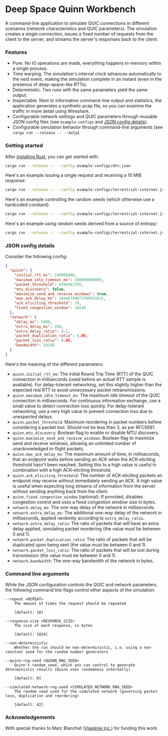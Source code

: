 Deep Space Quinn Workbench
==========================

A command-line application to simulate QUIC connections in different scenarios (network
characteristics and QUIC parameters). The simulation creates a single connection, issues a fixed
number of requests from the client to the server, and streams the server's responses back to the
client.

### Features

- Pure. No IO operations are made, everything happens in-memory within a single process.
- Time warping. The simulation's internal clock advances automatically to the next event, making the
  simulation complete in an instant (even in the presence of deep-space-like RTTs).
- Deterministic. Two runs with the same parameters yield the same output.
- Inspectable. Next to informative command-line output and statistics, the application generates a
  synthetic pcap file, so you can examine the traffic in more detail using Wireshark.
- Configurable network settings and QUIC parameters through reusable JSON config files (see
  `example-configs` and [JSON config details](#json-config-details)).
- Configurable simulation behavior through command-line arguments (see `cargo run --release --
  --help`).

### Getting started

After [installing Rust](https://rustup.rs/), you can get started with:

```bash
cargo run --release -- --config example-configs/dtn.json
```

Here's an example issuing a single request and receiving a 10 MiB response:

```bash
cargo run --release -- --config example-configs/terrestrial-internet.json --repeat 1 --response-size 10485760
```

Here's an example controlling the random seeds (which otherwise use a hardcoded constant):

```bash
cargo run --release -- --config example-configs/terrestrial-internet.json --quinn-rng-seed 1234 --simulated-network-rng-seed 1337
```

Here's an example using random seeds derived from a source of entropy:

```bash
cargo run --release -- --config example-configs/terrestrial-internet.json --non-deterministic
```

### JSON config details

Consider the following config:

```json
{
  "quinn": {
    "initial_rtt_ms": 100000000,
    "maximum_idle_timeout_ms": 100000000000,
    "packet_threshold": 4294967295,
    "mtu_discovery": false,
    "maximize_send_and_receive_windows": true,
    "max_ack_delay_ms": 18446744073709551615,
    "ack_eliciting_threshold": 10,
    "fixed_congestion_window": 10240
  },
  "network": {
    "delay_ms": 5000,
    "extra_delay_ms": 200,
    "extra_delay_ratio": 0.1,
    "packet_duplication_ratio": 0.05,
    "packet_loss_ratio": 0.05,
    "bandwidth": 10240
  }
}
```

Here's the meaning of the different parameters:

- `quinn.initial_rtt_ms`: The initial Round Trip Time (RTT) of the QUIC connection in milliseconds
  (used before an actual RTT sample is available). For delay-tolerant networking, set this slightly
  higher than the expected real RTT to avoid unnecessary packet retransmissions.
- `quinn.maximum_idle_timeout_ms`: The maximum idle timeout of the QUIC connection in milliseconds.
  For continuous information exchange, use a small value to detect connection loss quickly. For
  delay-tolerant networking, use a very high value to prevent connection loss due to unexpected
  delays.
- `quinn.packet_threshold`: Maximum reordering in packet numbers before considering a packet lost.
  Should not be less than 3, as per RFC5681.
- `quinn.mtu_discovery`: Boolean flag to enable or disable MTU discovery.
- `quinn.maximize_send_and_receive_windows`: Boolean flag to maximize send and receive windows,
  allowing an unlimited number of unacknowledged in-flight packets.
- `quinn.max_ack_delay_ms`: The maximum amount of time, in milliseconds, that an endpoint waits
  before sending an ACK when the ACK-eliciting threshold hasn't been reached. Setting this to a high
  value is useful in combination with a high ACK-eliciting threshold.
- `quinn.ack_eliciting_threshold`: The number of ACK-eliciting packets an endpoint may receive
  without immediately sending an ACK. A high value is useful when expecting long streams of
  information from the server without sending anything back from the client.
- `quinn.fixed_congestion_window` (optional): If provided, disables congestion control and uses a
  fixed congestion window size in bytes.
- `network.delay_ms`: The one-way delay of the network in milliseconds.
- `network.extra_delay_ms`: The additional one-way delay of the network in milliseconds, applied
  randomly according to `extra_delay_ratio`.
- `network.extra_delay_ratio`: The ratio of packets that will have an extra delay applied,
  simulating packet reordering (the value must be between 0 and 1).
- `network.packet_duplication_ratio`: The ratio of packets that will be duplicated upon being sent
  (the value must be between 0 and 1).
- `network.packet_loss_ratio`: The ratio of packets that will be lost during transmission (the value
  must be between 0 and 1).
- `network.bandwidth`: The one-way bandwidth of the network in bytes.

### Command line arguments

While the JSON configuration controls the QUIC and network parameters, the following command line
flags control other aspects of the simulation:

```
--repeat <REPEAT>
    The amount of times the request should be repeated
    
    [default: 10]

--response-size <RESPONSE_SIZE>
    The size of each response, in bytes
    
    [default: 1024]

--non-deterministic
    Whether the run should be non-deterministic, i.e. using a non-constant seed for the random number generators

--quinn-rng-seed <QUINN_RNG_SEED>
    Quinn's random seed, which you can control to generate deterministic results (Quinn uses randomness internally)
    
    [default: 0]

--simulated-network-rng-seed <SIMULATED_NETWORK_RNG_SEED>
    The random seed used for the simulated network (governing packet loss, duplication and reordering)
    
    [default: 42]

```

### Acknowledgements

With special thanks to Marc Blanchet ([Viagénie inc.](https://www.viagenie.ca/)) for funding this
work.
